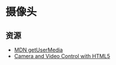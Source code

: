 # 摄像头

## 资源
* [MDN getUserMedia](https://developer.mozilla.org/en-US/docs/Web/API/MediaDevices/getUserMedia)
* [Camera and Video Control with HTML5](https://davidwalsh.name/browser-camera)